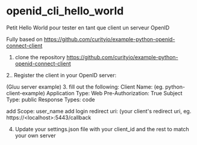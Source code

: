 # openid_cli_hello_world
Petit Hello World pour tester en tant que client un serveur OpenID

Fully based on https://github.com/curityio/example-python-openid-connect-client

1. clone the repository https://github.com/curityio/example-python-openid-connect-client

2.. Register the client in your OpenID server:

(Gluu server example)
3. fill out the following:
  Client Name: (eg. python-client-example)
  Application Type: Web
  Pre-Authorization: True
  Subject Type: public
  Response Types: code
  
  add Scope: user_name
  add login redirect uri: (your client's redirect uri, eg. https://\<localhost\>:5443/callback
  
4. Update your settings.json file with your client_id and the rest to match your own server

